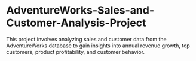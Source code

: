 # AdventureWorks-Sales-and-Customer-Analysis-Project
This project involves analyzing sales and customer data from the AdventureWorks database to gain insights into annual revenue growth, top customers, product profitability, and customer behavior. 
